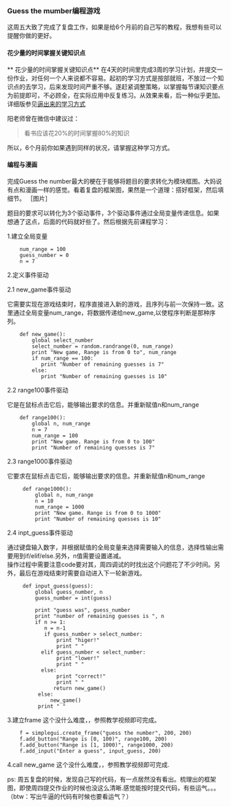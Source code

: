 ### Guess the mumber编程游戏 

这周五大致了完成了复盘工作，如果是给6个月前的自己写的教程，我想有些可以提醒你做的更好。

#### 花少量的时间掌握关键知识点
** 花少量的时间掌握关键知识点**  在4天的时间里完成3周的学习计划，并提交一份作业，对任何一个人来说都不容易。起初的学习方式是按部就班，不放过一个知识点的去学习，后来发现时间严重不够。遂赶紧调整策略，以掌握每节课知识要点为前提即可，不必顾全，在实际应用中反复练习。从效果来看，后一种似乎更加。详细版参见[逼出来的学习方式](https://github.com/wdcheng1/pythoncamp0/blob/master/source/part3/3.md)  

阳老师曾在微信中建议过：
> 看书应该花20%的时间掌握80%的知识    

所以，6个月前你如果遇到同样的状况，请掌握这种学习方式。


#### 编程与漫画
完成Guess the number最大的梗在于能够将题目的要求转化为模块框图。大妈说有点和漫画一样的感觉。看着复盘的框架图，果然是一个道理：搭好框架，然后填细节。
［图片］

题目的要求可以转化为3个驱动事件，3个驱动事件通过全局变量传递信息。如果想通了这点，后面的代码就好些了。然后根据先前课程学习： 

 
1.建立全局变量

		num_range = 100
		guess_number = 0
		n = 7  
		
2.定义事件驱动  


2.1 new_game事件驱动

它需要实现在游戏结束时，程序直接进入新的游戏，且序列与前一次保持一致。这里通过全局变量num_range，将数据传递给new_game,以使程序判断是那种序列。   

        def new_game():      
		    global select_number 
   	        select_number = random.randrange(0, num_range) 
            print "New game, Range is from 0 to", num_range   
            if num_range == 100:`  
               print "Number of remaining guesses is 7"   
            else:  
               print "Number of remaining guesses is 10"    
                  
           
2.2 range100事件驱动  

它是在鼠标点击它后，能够输出要求的信息。并重新赋值n和num_range
   
     
		def range100(): 
    	    global n, num_range
            n = 7
            num_range = 100
            print "New game. Range is from 0 to 100"
            print "Number of remaining quesses is 7" 
            
2.3 range1000事件驱动  

它要求在鼠标点击它后，能够输出要求的信息。并重新赋值n和num_range


	 	 def range1000():  
	 	     global n, num_range
             n = 10
             num_range = 1000
             print "New game. Range is from 0 to 1000"
             print "Number of remaining quesses is 10"  
             
2.4 inpt_guess事件驱动  

通过键盘输入数字，并根据赋值的全局变量来选择需要输入的信息，选择性输出需要用到if/elif/else.另外，n值需要设置递减。  
操作过程中需要注意code要对其，周四调试的时找出这个问题花了不少时间。另外，最后在游戏结束时需要自动进入下一轮新游戏。
    
	     def input_guess(guess):  
	         global guess_number, n
             guess_number = int(guess) 
             
             print "guess was", guess_number
             print "number of remaining guesses is ", n
             if n >= 1:
                n = n-1
                if guess_number > select_number:
                    print "higer!"
                    print " "
               elif guess_number < select_number:
                    print "lower!"
                    print " "
               else: 
                    print "correct!"
                    print " "
                   return new_game()  
              else: 
                  new_game()
              print " "


3.建立frame  这个没什么难度，，参照教学视频即可完成。 

	    f = simplegui.create_frame("guess the number", 200, 200)
        f.add_button("Range is [0, 100)", range100, 200)
		f.add_button("Range is [1, 1000)", range1000, 200)
		f.add_input("Enter a guess", input_guess, 200) 
		
4.call new_game 这个没什么难度，，参照教学视频即可完成.

 
ps: 周五复盘的时候，发现自己写的代码，有一点居然没有看出。梳理出的框架图，即使周四提交作业的时候也没这么清晰.感觉能按时提交代码，有些运气。。。（btw：写出牛逼的代码有时候也要看运气？）  








